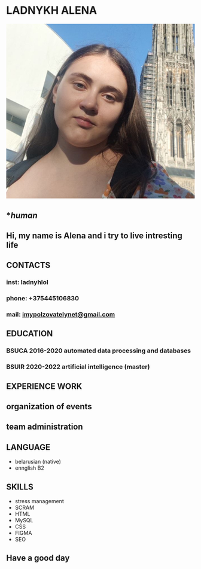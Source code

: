 # **LADNYKH ALENA**
![Alena](izi.jpg "im")
 ## **human* 
## Hi, my name is Alena and i try to live intresting life 


## **CONTACTS**

### **inst:** ladnyhlol
### **phone:** +375445106830
### **mail:** imypolzovatelynet@gmail.com

## **EDUCATION**
### **BSUCA** 2016-2020 automated data processing and databases 
### **BSUIR**  2020-2022 artificial intelligence (master)

## **EXPERIENCE WORK**

## organization of events
## team administration


## **LANGUAGE**
* belarusian (native)
* ennglish B2


## **SKILLS**
* stress management
* SCRAM
* HTML
* MySQL
* CSS
* FIGMA            
* SEO

## Have a good day